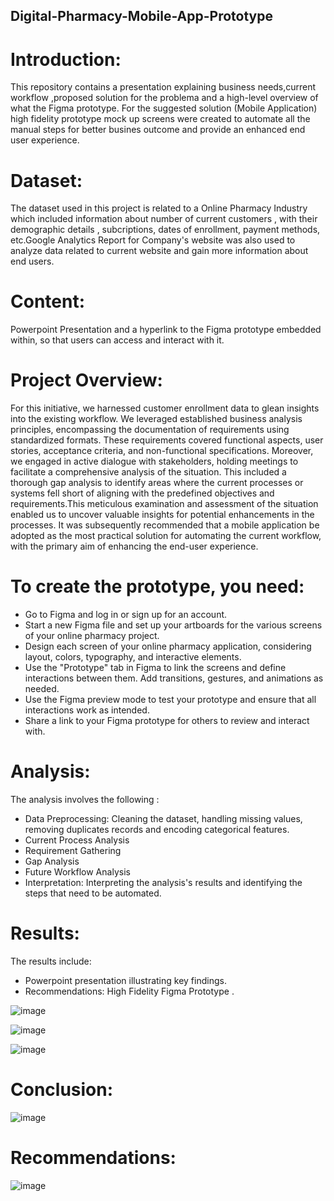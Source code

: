 ## Digital-Pharmacy-Mobile-App-Prototype

# Introduction:
This repository contains a presentation explaining business needs,current workflow ,proposed solution for the problema and a high-level overview of what the Figma prototype. For the suggested solution (Mobile Application)  high fidelity prototype mock up screens were created to automate all the manual steps for better busines outcome and provide an enhanced end user experience.

# Dataset: 
The dataset used in this project is related to a Online Pharmacy Industry which included information about number of current customers , with their demographic details , subcriptions, dates of enrollment, payment methods, etc.Google Analytics Report for Company's website was also used to analyze data related to current website and gain more information about end users.

# Content:
Powerpoint Presentation and a hyperlink to the Figma prototype embedded within, so that users can access and interact with it.

# Project Overview:
For this initiative, we harnessed customer enrollment data to glean insights into the existing workflow. We leveraged established business analysis principles, encompassing the documentation of requirements using standardized formats. These requirements covered functional aspects, user stories, acceptance criteria, and non-functional specifications. Moreover, we engaged in active dialogue with stakeholders, holding meetings to facilitate a comprehensive analysis of the situation. This included a thorough gap analysis to identify areas where the current processes or systems fell short of aligning with the predefined objectives and requirements.This meticulous examination and assessment of the situation enabled us to uncover valuable insights for potential enhancements in the processes. It was subsequently recommended that a mobile application be adopted as the most practical solution for automating the current workflow, with the primary aim of enhancing the end-user experience.

# To create the prototype, you need:

- Go to Figma and log in or sign up for an account.
- Start a new Figma file and set up your artboards for the various screens of your online pharmacy project.
- Design each screen of your online pharmacy application, considering layout, colors, typography, and interactive elements.
- Use the "Prototype" tab in Figma to link the screens and define interactions between them. Add transitions, gestures, and animations as needed.
- Use the Figma preview mode to test your prototype and ensure that all interactions work as intended.
- Share a link to your Figma prototype for others to review and interact with.
  
# Analysis:
The analysis involves the following :
- Data Preprocessing: Cleaning the dataset, handling missing values, removing duplicates records and encoding categorical features.
- Current Process Analysis
- Requirement Gathering
- Gap Analysis
- Future Workflow Analysis
- Interpretation: Interpreting the analysis's results and identifying the steps that need to be automated.

# Results:
The results include:
- Powerpoint presentation illustrating key findings.
- Recommendations: High Fidelity Figma Prototype .

![image](https://github.com/Smeerel/Digital-Pharmacy-Mobile-App-Prototype/assets/143562418/c1eef9b7-9d5f-47ee-8073-f3f11de12400)

![image](https://github.com/Smeerel/Digital-Pharmacy-Mobile-App-Prototype/assets/143562418/42f39489-10ce-4673-b98c-643c6cf4c4df)

![image](https://github.com/Smeerel/Digital-Pharmacy-Mobile-App-Prototype/assets/143562418/e2f57cd3-5bd6-4144-9b48-c1da2ec67545)




# Conclusion:
![image](https://github.com/Smeerel/Digital-Pharmacy-Mobile-App-Prototype/assets/143562418/7cf750f0-4b0c-46bf-85ce-f0a9e9bebf9e)



# Recommendations:
![image](https://github.com/Smeerel/Digital-Pharmacy-Mobile-App-Prototype/assets/143562418/318e354d-35b3-4489-98a1-d50ae928f965)

